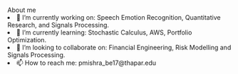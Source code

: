<p align='right'><img src=""  class="project-name"/>
      </p>
About me

<li>🔭 I’m currently working on: Speech Emotion Recognition, Quantitative Research, and Signals Processing.</li>
<li>🌱 I’m currently learning: Stochastic Calculus, AWS, Portfolio Optimization.</li>
<li>👯 I’m looking to collaborate on: Financial Engineering, Risk Modelling and Signals Processing.</li> 
<li>📫 How to reach me: pmishra_be17@thapar.edu</li>


